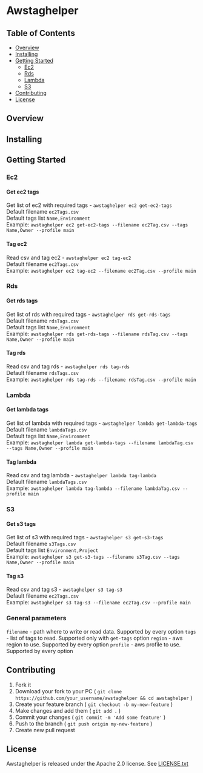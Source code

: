 # Awstaghelper

## Table of Contents

* [Overview](#overview)
* [Installing](#installing)
* [Getting Started](#getting-started)
  + [Ec2](#ec2)
  + [Rds](#rds)
  + [Lambda](#lambda)
  + [S3](#se)
* [Contributing](#contributing)
* [License](#license)

## Overview

## Installing

## Getting Started

### Ec2

#### Get ec2 tags

Get list of ec2 with required tags - `awstaghelper ec2 get-ec2-tags`  
Default filename `ec2Tags.csv`  
Default tags list `Name,Environment`  
Example:
 `awstaghelper ec2 get-ec2-tags --filename ec2Tag.csv --tags Name,Owner --profile main`

#### Tag ec2

Read csv and tag ec2 - `awstaghelper ec2 tag-ec2`  
Default filename `ec2Tags.csv`  
Example:
 `awstaghelper ec2 tag-ec2 --filename ec2Tag.csv --profile main`  

### Rds

#### Get rds tags

Get list of rds with required tags - `awstaghelper rds get-rds-tags`  
Default filename `rdsTags.csv`  
Default tags list `Name,Environment`  
Example:
 `awstaghelper rds get-rds-tags --filename rdsTag.csv --tags Name,Owner --profile main`

#### Tag rds

Read csv and tag rds - `awstaghelper rds tag-rds`  
Default filename `rdsTags.csv`  
Example:
 `awstaghelper rds tag-rds --filename rdsTag.csv --profile main`  

### Lambda

#### Get lambda tags

Get list of lambda with required tags - `awstaghelper lambda get-lambda-tags`  
Default filename `lambdaTags.csv`  
Default tags list `Name,Environment`  
Example:
 `awstaghelper lambda get-lambda-tags --filename lambdaTag.csv --tags Name,Owner --profile main`

#### Tag lambda

Read csv and tag lambda - `awstaghelper lambda tag-lambda`  
Default filename `lambdaTags.csv`  
Example:
 `awstaghelper lambda tag-lambda --filename lambdaTag.csv --profile main`  

### S3

#### Get s3 tags

Get list of s3 with required tags - `awstaghelper s3 get-s3-tags`  
Default filename `s3Tags.csv`  
Default tags list `Environment,Project`  
Example:
 `awstaghelper s3 get-s3-tags --filename s3Tag.csv --tags Name,Owner --profile main`

#### Tag s3

Read csv and tag s3 - `awstaghelper s3 tag-s3`  
Default filename `ec2Tags.csv`  
Example:
 `awstaghelper s3 tag-s3 --filename ec2Tag.csv --profile main`  

### General parameters

`filename` - path where to write or read data. Supported by every option
`tags` - list of tags to read. Supported only with `get-tags` option
`region` - aws region to use. Supported by every option
`profile` - aws profile to use. Supported by every option

## Contributing

1. Fork it
2. Download your fork to your PC ( `git clone https://github.com/your_username/awstaghelper && cd awstaghelper` )
3. Create your feature branch ( `git checkout -b my-new-feature` )
4. Make changes and add them ( `git add .` )
5. Commit your changes ( `git commit -m 'Add some feature'` )
6. Push to the branch ( `git push origin my-new-feature` )
7. Create new pull request

## License

Awstaghelper is released under the Apache 2.0 license. See [LICENSE.txt](https://github.com/mpostument/awstaghelper/blob/master/LICENSE)

